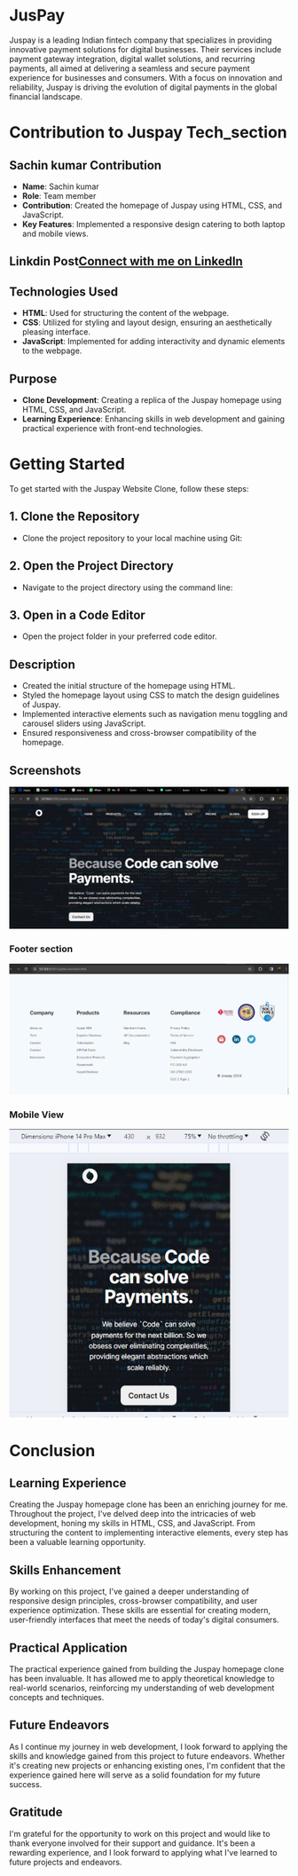 
# JusPay

Juspay is a leading Indian fintech company that specializes in providing innovative payment solutions for digital businesses. Their services include payment gateway integration, digital wallet solutions, and recurring payments, all aimed at delivering a seamless and secure payment experience for businesses and consumers. With a focus on innovation and reliability, Juspay is driving the evolution of digital payments in the global financial landscape.


# Contribution to Juspay Tech_section

## Sachin kumar Contribution
- **Name**: Sachin kumar
- **Role**: Team member
- **Contribution**: Created the homepage of Juspay using HTML, CSS, and JavaScript.
- **Key Features**: Implemented a responsive design catering to both laptop and mobile views.

## Linkdin Post[Connect with me on LinkedIn](https://www.linkedin.com/posts/sachin-kumar-05a01029a_frontend-html5-css3-activity-7161120504207020032-5ySr?utm_source=share&utm_medium=member_desktop)



## Technologies Used
- **HTML**: Used for structuring the content of the webpage.
- **CSS**: Utilized for styling and layout design, ensuring an aesthetically pleasing interface.
- **JavaScript**: Implemented for adding interactivity and dynamic elements to the webpage.

## Purpose
- **Clone Development**: Creating a replica of the Juspay homepage using HTML, CSS, and JavaScript.
- **Learning Experience**: Enhancing skills in web development and gaining practical experience with front-end technologies.

# Getting Started

To get started with the Juspay Website Clone, follow these steps:

## 1. Clone the Repository
- Clone the project repository to your local machine using Git:

## 2. Open the Project Directory
- Navigate to the project directory using the command line:


## 3. Open in a Code Editor
- Open the project folder in your preferred code editor.


## Description
- Created the initial structure of the homepage using HTML.
- Styled the homepage layout using CSS to match the design guidelines of Juspay.
- Implemented interactive elements such as navigation menu toggling and carousel sliders using JavaScript.
- Ensured responsiveness and cross-browser compatibility of the homepage.

## Screenshots
![Homepage Screenshot](/sachin-tech/images/home-tech_page.png)

### Footer section
![Footer section](/sachin-tech/images/home-footer_section.png)

### Mobile View
![Mobile View](/sachin-tech/images/Screenshot%202024-02-08%20093731.png)

# Conclusion

## Learning Experience
Creating the Juspay homepage clone has been an enriching journey for me. Throughout the project, I've delved deep into the intricacies of web development, honing my skills in HTML, CSS, and JavaScript. From structuring the content to implementing interactive elements, every step has been a valuable learning opportunity.

## Skills Enhancement
By working on this project, I've gained a deeper understanding of responsive design principles, cross-browser compatibility, and user experience optimization. These skills are essential for creating modern, user-friendly interfaces that meet the needs of today's digital consumers.

## Practical Application
The practical experience gained from building the Juspay homepage clone has been invaluable. It has allowed me to apply theoretical knowledge to real-world scenarios, reinforcing my understanding of web development concepts and techniques.

## Future Endeavors
As I continue my journey in web development, I look forward to applying the skills and knowledge gained from this project to future endeavors. Whether it's creating new projects or enhancing existing ones, I'm confident that the experience gained here will serve as a solid foundation for my future success.

## Gratitude
I'm grateful for the opportunity to work on this project and would like to thank everyone involved for their support and guidance. It's been a rewarding experience, and I look forward to applying what I've learned to future projects and endeavors.

